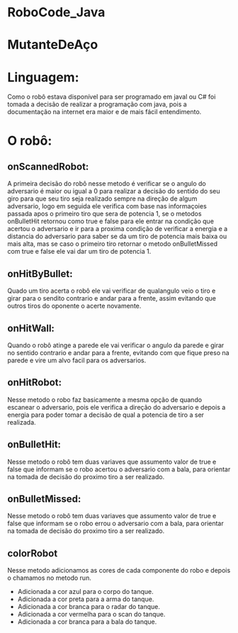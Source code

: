 # RoboCode_Java

# MutanteDeAço

# Linguagem:

Como o robô estava disponível para ser programado em javal ou C# foi tomada a decisão de realizar a programação com java, pois a documentação na internet era maior e de mais fácil entendimento.

# O robô:

## onScannedRobot:

A primeira decisão do robô nesse metodo é verificar se o angulo do adversario é maior ou igual a 0 para realizar a decisão do sentido do seu giro para que seu tiro seja realizado sempre na direção de algum adversario, logo em seguida ele verifica com base nas informaçoies passada apos o primeiro tiro que sera de potencia 1, se o metodos onBulletHit retornou como true e false para ele entrar na condição que acertou o adversario e ir para a proxima condição de verificar a energia e a distancia do adversario para saber se da um tiro de potencia mais baixa ou mais alta, mas se caso o primeiro tiro retornar o metodo onBulletMissed  com true e false ele vai dar um tiro de potencia 1.

## onHitByBullet:

Quado um tiro acerta o robô ele vai verificar de qualangulo veio o tiro e girar para o sendito contrario e andar para a frente, assim evitando que outros tiros do oponente o acerte novamente.

## onHitWall:

Quando o robô atinge a parede ele vai verificar o angulo da parede e girar no sentido contrario e andar para a frente, evitando com que fique preso na parede e vire um alvo facil para os adversarios.

## onHitRobot:

Nesse metodo o robo faz basicamente a mesma opção de quando escanear o adversario, pois ele verifica a direção do adversario e depois a energia para poder tomar a decisão de qual a potencia de tiro a ser realizada.

## onBulletHit:

Nesse metodo o robô tem duas variaves que assumento valor de true e false que informam se o robo acertou o adversario com a bala, para orientar na tomada de decisão do proximo tiro a ser realizado.

## onBulletMissed:

Nesse metodo o robô tem duas variaves que assumento valor de true e false que informam se o robo errou o adversario com a bala, para orientar na tomada de decisão do proximo tiro a ser realizado.

## colorRobot

Nesse metodo adicionamos as cores de cada componente do robo e depois o chamamos no metodo run.

* Adicionada a cor azul para o corpo do tanque.
* Adicionada a cor preta para a arma do tanque.
* Adicionada a cor branca para o radar do tanque.
* Adicionada a cor vermelha para o scan do tanque.
* Adicionada a cor branca para a bala do tanque.
